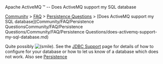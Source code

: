 Apache ActiveMQ ™ -- Does ActiveMQ support my SQL database 

[Community](community.md) > [FAQ](CommunityCommunity/Community/faq.md) > [Persistence Questions](Community/FAQCommunity/FAQ/Community/FAQ/persistence-questions.md) > [Does ActiveMQ support my SQL database](Community/FAQ/Persistence QuestionsCommunity/FAQ/Persistence Questions/Community/FAQ/Persistence Questions/does-activemq-support-my-sql-database.md)


Quite possibly ![(smile)](https://cwiki.apache.org/confluence/s/en_GB/5997/6f42626d00e36f53fe51440403446ca61552e2a2.1/_/images/icons/emoticons/smile.png). See the [JDBC Support](jdbc-CommunityCommunity/Community/support.md) page for details of how to configure for your database or how to let us know of a database which does not work. Also see [Persistence](Features/persistence.md)

